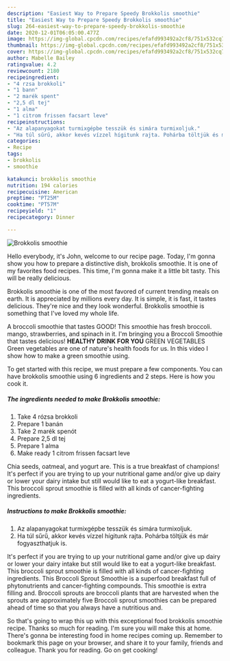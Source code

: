 ```yaml
---
description: "Easiest Way to Prepare Speedy Brokkolis smoothie"
title: "Easiest Way to Prepare Speedy Brokkolis smoothie"
slug: 264-easiest-way-to-prepare-speedy-brokkolis-smoothie
date: 2020-12-01T06:05:00.477Z
image: https://img-global.cpcdn.com/recipes/efafd993492a2cf8/751x532cq70/brokkolis-smoothie-recept-foto.jpg
thumbnail: https://img-global.cpcdn.com/recipes/efafd993492a2cf8/751x532cq70/brokkolis-smoothie-recept-foto.jpg
cover: https://img-global.cpcdn.com/recipes/efafd993492a2cf8/751x532cq70/brokkolis-smoothie-recept-foto.jpg
author: Mabelle Bailey
ratingvalue: 4.2
reviewcount: 2180
recipeingredient:
- "4 rzsa brokkoli"
- "1 bann"
- "2 marék spent"
- "2,5 dl tej"
- "1 alma"
- "1 citrom frissen facsart leve"
recipeinstructions:
- "Az alapanyagokat turmixgépbe tesszük és simára turmixoljuk."
- "Ha túl sűrű, akkor kevés vízzel hígitunk rajta. Pohárba töltjük és már fogyaszthatjuk is."
categories:
- Recipe
tags:
- brokkolis
- smoothie

katakunci: brokkolis smoothie 
nutrition: 194 calories
recipecuisine: American
preptime: "PT25M"
cooktime: "PT57M"
recipeyield: "1"
recipecategory: Dinner

---
```



![Brokkolis smoothie](https://img-global.cpcdn.com/recipes/efafd993492a2cf8/751x532cq70/brokkolis-smoothie-recept-foto.jpg)

Hello everybody, it's John, welcome to our recipe page. Today, I'm gonna show you how to prepare a distinctive dish, brokkolis smoothie. It is one of my favorites food recipes. This time, I'm gonna make it a little bit tasty. This will be really delicious.

Brokkolis smoothie is one of the most favored of current trending meals on earth. It is appreciated by millions every day. It is simple, it is fast, it tastes delicious. They're nice and they look wonderful. Brokkolis smoothie is something that I've loved my whole life.

A broccoli smoothie that tastes GOOD! This smoothie has fresh broccoli. mango, strawberries, and spinach in it. I&#39;m bringing you a Broccoli Smoothie that tastes delicious! **HEALTHY DRINK FOR YOU** GREEN VEGETABLES Green vegetables are one of nature&#39;s health foods for us. In this video I show how to make a green smoothie using.


To get started with this recipe, we must prepare a few components. You can have brokkolis smoothie using 6 ingredients and 2 steps. Here is how you cook it.

<!--inarticleads1-->

##### The ingredients needed to make Brokkolis smoothie:

1. Take 4 rózsa brokkoli
1. Prepare 1 banán
1. Take 2 marék spenót
1. Prepare 2,5 dl tej
1. Prepare 1 alma
1. Make ready 1 citrom frissen facsart leve


Chia seeds, oatmeal, and yogurt are. This is a true breakfast of champions! It&#39;s perfect if you are trying to up your nutritional game and/or give up dairy or lower your dairy intake but still would like to eat a yogurt-like breakfast. This broccoli sprout smoothie is filled with all kinds of cancer-fighting ingredients. 

<!--inarticleads2-->

##### Instructions to make Brokkolis smoothie:

1. Az alapanyagokat turmixgépbe tesszük és simára turmixoljuk.
1. Ha túl sűrű, akkor kevés vízzel hígitunk rajta. Pohárba töltjük és már fogyaszthatjuk is.


It&#39;s perfect if you are trying to up your nutritional game and/or give up dairy or lower your dairy intake but still would like to eat a yogurt-like breakfast. This broccoli sprout smoothie is filled with all kinds of cancer-fighting ingredients. This Broccoli Sprout Smoothie is a superfood breakfast full of phytonutrients and cancer-fighting compounds. This smoothie is extra filling and. Broccoli sprouts are broccoli plants that are harvested when the sprouts are approximately five Broccoli sprout smoothies can be prepared ahead of time so that you always have a nutritious and. 

So that's going to wrap this up with this exceptional food brokkolis smoothie recipe. Thanks so much for reading. I'm sure you will make this at home. There's gonna be interesting food in home recipes coming up. Remember to bookmark this page on your browser, and share it to your family, friends and colleague. Thank you for reading. Go on get cooking!
